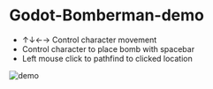 # Godot-Bomberman-demo

- ↑↓←→ Control character movement
- Control character to place bomb with spacebar
- Left mouse click to pathfind to clicked location

![demo](./bombdemo.gif)
